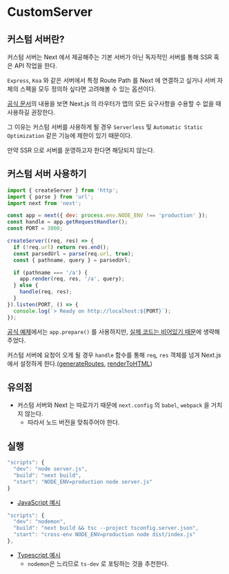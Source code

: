 # CustomServer

## 커스텀 서버란?

커스텀 서버는 Next 에서 제공해주는 기본 서버가 아닌 독자적인 서버를 통해 SSR 혹은 API 작업을 한다.

`Express`, `Koa` 와 같은 서버에서 특정 Route Path 를 Next 에 연결하고 싶거나 서버 자체의 스펙을 모두 정의하 싶다면 고려해볼 수 있는 옵션이다.

[공식 문서](https://nextjs.org/docs/advanced-features/custom-server)의 내용을 보면 Next.js 의 라우터가 앱의 모든 요구사항을 수용할 수 없을 때 사용하길 권장한다.

그 이유는 커스텀 서버를 사용하게 될 경우 `Serverless` 및 `Automatic Static Optimization` 같은 기능에 제한이 있기 때문이다.

만약 SSR 으로 서버를 운영하고자 한다면 해당되지 않는다.

## 커스텀 서버 사용하기

```javascript
import { createServer } from 'http';
import { parse } from 'url';
import next from 'next';

const app = next({ dev: process.env.NODE_ENV !== 'production' });
const handle = app.getRequestHandler();
const PORT = 3000;

createServer((req, res) => {
  if (!req.url) return res.end();
  const parsedUrl = parse(req.url, true);
  const { pathname, query } = parsedUrl;

  if (pathname === '/a') {
    app.render(req, res, '/a', query);
  } else {
    handle(req, res);
  }
}).listen(PORT, () => {
  console.log(`> Ready on http://localhost:${PORT}`);
});
```

[공식 예제](https://github.com/vercel/next.js/tree/canary/examples/custom-server)에서는 `app.prepare()` 를 사용하지만, [실제 코드는 비어있기 때문](https://github.com/vercel/next.js/blob/canary/packages/next/next-server/server/next-server.ts#L555)에 생략해 주었다.

커스텀 서버에 요청이 오게 될 경우 `handle` 함수를 통해 `req`, `res` 객체를 넘겨 Next.js 에서 설정하게 한다.([generateRoutes](https://github.com/vercel/next.js/blob/canary/packages/next/next-server/server/next-server.ts#L581), [renderToHTML](https://github.com/vercel/next.js/blob/canary/packages/next/next-server/server/next-server.ts#L1706))

## 유의점

- 커스텀 서버와 Next 는 따로가기 때문에 `next.config` 의 `babel`, `webpack` 을 거치지 않는다.
   - 따라서 노드 버전을 맞춰주어야 한다.

## 실행

```javascript
"scripts": {
  "dev": "node server.js",
  "build": "next build",
  "start": "NODE_ENV=production node server.js"
}
```

- [JavaScript 예시](https://github.com/vercel/next.js/tree/canary/examples/custom-server)

```javascript
"scripts": {
  "dev": "nodemon",
  "build": "next build && tsc --project tsconfig.server.json",
  "start": "cross-env NODE_ENV=production node dist/index.js"
},
```

- [Typescript 예시](https://github.com/vercel/next.js/tree/canary/examples/custom-server-typescript)
   - `nodemon`은 느리므로 `ts-dev` 로 포팅하는 것을 추천한다.


